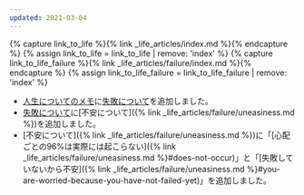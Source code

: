 ```yaml
---
updated: 2021-03-04
---
```

{% capture link_to_life %}{% link _life_articles/index.md %}{% endcapture %}
{% assign link_to_life = link_to_life | remove: 'index' %}
{% capture link_to_life_failure %}{% link _life_articles/failure/index.md %}{% endcapture %}
{% assign link_to_life_failure = link_to_life_failure | remove: 'index' %}

- [人生についてのメモ]({{link_to_life}})に[失敗について]({{link_to_life_failure}})を追加しました。
- [失敗について]({{link_to_life_failure}})に[不安について]({% link _life_articles/failure/uneasiness.md %})を追加しました。
- [不安について]({% link _life_articles/failure/uneasiness.md %})に「[心配ごとの96%は実際には起こらない]({% link _life_articles/failure/uneasiness.md %}#does-not-occur)」と「[失敗していないから不安]({% link _life_articles/failure/uneasiness.md %}#you-are-worried-because-you-have-not-failed-yet)」を追加しました。
